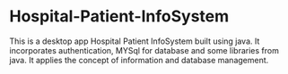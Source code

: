 # Hospital-Patient-InfoSystem
This is a desktop app Hospital Patient InfoSystem built using java. It incorporates authentication, MYSql for database and some libraries from java. It applies the concept of information and database management.

